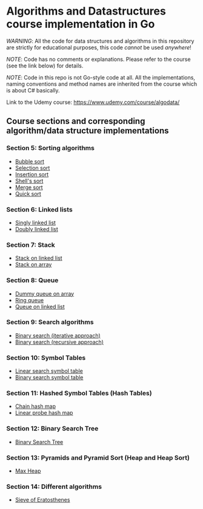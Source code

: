 # Algorithms and Datastructures course implementation in Go

*WARNING*: All the code for data structures and algorithms in this repository are strictly for educational purposes, 
this code *cannot* be used *anywhere*!

*NOTE*: Code has no comments or explanations. Please refer to the course (see the link below) for details.

*NOTE*: Code in this repo is not Go-style code at all. All the implementations, naming conventions and method names are 
inherited from the course which is about C# basically.

Link to the Udemy course: https://www.udemy.com/course/algodata/

## Course sections and corresponding algorithm/data structure implementations

### Section 5: Sorting algorithms

* [Bubble sort](sort_algorithms/bubble)
* [Selection sort](sort_algorithms/selection)
* [Insertion sort](sort_algorithms/insertion)
* [Shell's sort](sort_algorithms/shell)
* [Merge sort](sort_algorithms/merge)
* [Quick sort](sort_algorithms/quick)

### Section 6: Linked lists

* [Singly linked list](linked_lists/singly)
* [Doubly linked list](linked_lists/doubly)

### Section 7: Stack

* [Stack on linked list](stacks/linked_list)
* [Stack on array](stacks/array)

### Section 8: Queue

* [Dummy queue on array](queues/dummy)
* [Ring queue](queues/ring)
* [Queue on linked list](queues/linked_list)

### Section 9: Search algorithms

* [Binary search (iterative approach)](binary_search/iterative)
* [Binary search (recursive approach)](binary_search/recursive)

### Section 10: Symbol Tables

* [Linear search symbol table](symbol_tables/linear_search)
* [Binary search symbol table](symbol_tables/binary_search)

### Section 11: Hashed Symbol Tables (Hash Tables)

* [Chain hash map](hash_tables/chain_hash_map)
* [Linear probe hash map](hash_tables/linear_probe_hash_map)

### Section 12: Binary Search Tree

* [Binary Search Tree](binary_search_tree)

### Section 13: Pyramids and Pyramid Sort (Heap and Heap Sort)

* [Max Heap](heaps/max_heap)

### Section 14: Different algorithms

* [Sieve of Eratosthenes](sieve_of_eratosthenes)
